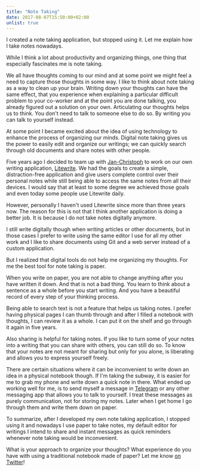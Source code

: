 ```yaml
---
title: "Note Taking"
date: 2017-08-07T15:50:00+02:00
unlist: true
---
```


I created a note taking application, but stopped using it.
Let me explain how I take notes nowadays.<!--more-->


While I think a lot about productivity and organizing things,
one thing that especially fascinates me is note taking.

We all have thoughts coming to our mind and at some point we might feel a need to capture those thoughts in some way.
I like to think about note taking as a way to clean up your brain.
Writing down your thoughts can have the same effect, that you experience when explaining a particular difficult problem to your co-worker
and at the point you are done talking, you already figured out a solution on your own.
Articulating our thoughts helps us to think.
You don't need to talk to someone else to do so.
By writing you can talk to yourself instead.

At some point I became excited about the idea of using technology to enhance the process of organizing our minds.
Digital note taking gives us the power to easily edit and organize our writings; we can quickly search through old documents and share notes with other people.

Five years ago I decided to team up with [Jan-Christoph](http://jancborchardt.net/) to work on our own writing application, [Litewrite](https://litewrite.net/).
We had the goals to create a simple, distraction-free application and give users complete control over their personal notes while still being able to access the same notes from all their devices.
I would say that at least to some degree we achieved those goals and even today some people use Litewrite daily.

However, personally I haven't used Litewrite since more than three years now.
The reason for this is not that I think another application is doing a better job. It is because I do not take notes digitally anymore.

I still write digitally though when writing articles or other documents,
but in those cases I prefer to write using the same editor I use for all my other work and I like to share documents using Git and a web server instead of a custom application.

But I realized that digital tools do not help me organizing my thoughts.
For me the best tool for note taking is paper.

When you write on paper, you are not able to change anything after you have written it down.
And that is not a bad thing.
You learn to think about a sentence as a whole before you start writing.
And you have a beautiful record of every step of your thinking process.

Being able to search text is not a feature that helps us taking notes.
I prefer having physical pages I can thumb through and after I filled a notebook with thoughts,
I can review it as a whole. I can put it on the shelf and go through it again in five years.

Also sharing is helpful for taking notes.
If you like to turn some of your notes into a writing that you can share with others, you can still do so.
To know that your notes are not meant for sharing but only for you alone, is liberating and allows you to express yourself freely.

There are certain situations where it can be inconvenient to write down an idea in a physical notebook though.
If I'm taking the subway, it is easier for me to grab my phone and write down a quick note in there.
What ended up working well for me, is to send myself a message in [Telegram](https://telegram.org/) or any other messaging app that allows you to talk to yourself.
I treat these messages as purely communication, not for storing my notes.
Later when I get home I go through them and write them down on paper.

To summarize, after I developed my own note taking application, I stopped using it and nowadays I use paper to take notes, my default editor for writings I intend to share and instant messages as quick reminders whenever note taking would be inconvenient.

What is your approach to organize your thoughts?
What experience do you have with using a traditional notebook made of paper?
Let me know [on Twitter](https://twitter.com/jorinvo/status/894608689528803328)!
